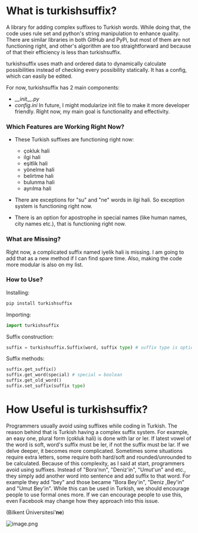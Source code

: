 # What is turkishsuffix?
A library for adding complex suffixes to Turkish words. While doing that, the code uses rule set and python's string manipulation to enhance quality. There are similar libraries in both GitHub and PyPi, but most of them are not functioning right, and other's algorithm are too straightforward and because of that their efficiency is less than turkishsuffix.

turkishsuffix uses math and ordered data to dynamically calculate possibilities instead of checking every possibility statically. It has a config, which can easily be edited.

For now, turkishsuffix has 2 main components:
* _\_\_init\_\_.py_
* _config.ini_
In future, I might modularize init file to make it more developer friendly. Right now, my main goal is functionality and effectivity.

### Which Features are Working Right Now?
* These Turkish suffixes are functioning right now:
  * çokluk hali
  * ilgi hali
  * eşitlik hali
  * yönelme hali
  * belirtme hali
  * bulunma hali
  * ayrılma hali

* There are exceptions for "su" and "ne" words in ilgi hali. So exception system is functioning right now.

* There is an option for apostrophe in special names (like human names, city names etc.), that is functioning right now.

### What are Missing?

Right now, a complicated suffix named  iyelik hali is missing. I am going to add that as a new method if I can find spare time. Also, making the code more modular is also on my list.

### How to Use?

Installing:
```python
pip install turkishsuffix
```

Importing:
```python
import turkishsuffix
```

Suffix construction:
```python
suffix = turkishsuffix.Suffix(word, suffix type) # suffix type is optional
```
Suffix methods:
```python
suffix.get_suffix()
suffix.get_word(special) # special = boolean
suffix.get_old_word()
suffix.set_suffix(suffix type)
```

# How Useful is turkishsuffix?

Programmers usually avoid using suffixes while coding in Turkish. The reason behind that is Turkish having a complex suffix system. For example, an easy one, plural form (çokluk hali) is done with lar or ler. If latest vowel of the word is soft, word's suffix must be ler, if not the suffix must be lar. If we delve deeper, it becomes more complicated. Sometimes some situations require extra letters, some require both hard/soft and  rounded/unrounded to be calculated. Because of this complexity, as I said at start, programmers avoid using suffixes. Instead of "Bora'nın", "Deniz'in", "Umut'un" and etc., they simply add another word into sentence and add suffix to that word. For example they add "bey" and those became "Bora Bey'in", "Deniz ,Bey'in" and "Umut Bey'in". While this can be used in Turkish, we should encourage people to use  formal ones more. If we can encourage people to use this, even Facebook may change how they approach into this issue.

(Bilkent Üniversitesi'**ne**)

![image.png](https://res.cloudinary.com/hpiynhbhq/image/upload/v1515773083/khh58xmznkvcpvmcxyud.png)
